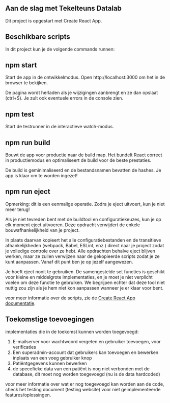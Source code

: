 ## Aan de slag met Tekelteuns Datalab

Dit project is opgestart met Create React App.
## Beschikbare scripts

In dit project kun je de volgende commands runnen:
## npm start

Start de app in de ontwikkelmodus.
Open http://localhost:3000 om het in de browser te bekijken.

De pagina wordt herladen als je wijzigingen aanbrengt en ze dan opslaat (ctrl+S).
Je zult ook eventuele errors in de console zien.

## npm test

Start de testrunner in de interactieve watch-modus.
## npm run build

Bouwt de app voor productie naar de build map.
Het bundelt React correct in productiemodus en optimaliseert de build voor de beste prestaties.

De build is geminimaliseerd en de bestandsnamen bevatten de hashes.
Je app is klaar om te worden ingezet!

## npm run eject

Opmerking: dit is een eenmalige operatie. Zodra je eject uitvoert, kun je niet meer terug!

Als je niet tevreden bent met de buildtool en configuratiekeuzes, kun je op elk moment eject uitvoeren. Deze opdracht verwijdert de enkele bouwafhankelijkheid van je project.

In plaats daarvan kopieert het alle configuratiebestanden en de transitieve afhankelijkheden (webpack, Babel, ESLint, enz.) direct naar je project zodat je volledige controle over ze hebt. Alle opdrachten behalve eject blijven werken, maar ze zullen verwijzen naar de gekopieerde scripts zodat je ze kunt aanpassen. Vanaf dit punt ben je op jezelf aangewezen.

Je hoeft eject nooit te gebruiken. De samengestelde set functies is geschikt voor kleine en middelgrote implementaties, en je moet je niet verplicht voelen om deze functie te gebruiken. We begrijpen echter dat deze tool niet nuttig zou zijn als je hem niet kon aanpassen wanneer je er klaar voor bent.

voor meer informatie over de scripts, zie de [Create React App documentatie](https://facebook.github.io/create-react-app/docs/getting-started).

## Toekomstige toevoegingen

implementaties die in de toekomst kunnen worden toegevoegd:

1.   E-mailserver voor wachtwoord vergeten en gebruiker toevoegen, voor verificaties
2.   Een superadmin-account dat gebruikers kan toevoegen en bewerken inplaats van een voeg gebruiker knop
3.   Patiëntgegevens kunnen bewerken
4.   de specefieke data van een patiënt is nog niet verbonden met de database, dit moet nog worden toegevoegd (nu is de data hardcoded)

voor meer informatie over wat er nog toegevoegd kan worden aan de code, check het testing document (testing website) voor niet geimplementeerde features/oplossingen.